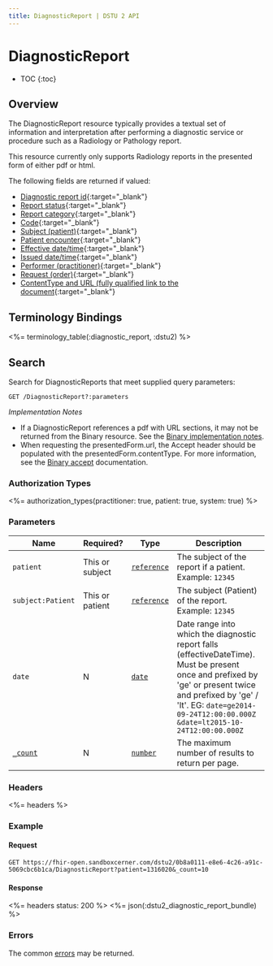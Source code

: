 ```yaml
---
title: DiagnosticReport | DSTU 2 API
---
```


# DiagnosticReport

* TOC
{:toc}

## Overview

The DiagnosticReport resource typically provides a textual set of information and interpretation after performing a 
diagnostic service or procedure such as a Radiology or Pathology report.  

This resource currently only supports Radiology reports in the presented form of either pdf or html.

The following fields are returned if valued:

* [Diagnostic report id](http://hl7.org/fhir/dstu2/resource-definitions.html#Resource.id){:target="_blank"}
* [Report status](http://hl7.org/fhir/DSTU2/diagnosticreport-definitions.html#DiagnosticReport.status){:target="_blank"}
* [Report category](http://hl7.org/fhir/DSTU2/diagnosticreport-definitions.html#DiagnosticReport.category){:target="_blank"}
* [Code](http://hl7.org/fhir/DSTU2/diagnosticreport-definitions.html#DiagnosticReport.code){:target="_blank"}
* [Subject (patient)](http://hl7.org/fhir/DSTU2/diagnosticreport-definitions.html#DiagnosticReport.subject){:target="_blank"}
* [Patient encounter](http://hl7.org/fhir/DSTU2/diagnosticreport-definitions.html#DiagnosticReport.encounter){:target="_blank"}
* [Effective date/time](http://hl7.org/fhir/DSTU2/diagnosticreport-definitions.html#DiagnosticReport.effective_x_){:target="_blank"}
* [Issued date/time](http://hl7.org/fhir/DSTU2/diagnosticreport-definitions.html#DiagnosticReport.issued){:target="_blank"}
* [Performer (practitioner)](http://hl7.org/fhir/DSTU2/diagnosticreport-definitions.html#DiagnosticReport.performer){:target="_blank"}
* [Request (order)](http://hl7.org/fhir/DSTU2/diagnosticreport-definitions.html#DiagnosticReport.request){:target="_blank"}
* [ContentType and URL (fully qualified link to the document](http://hl7.org/fhir/DSTU2/diagnosticreport-definitions.html#DiagnosticReport.presentedForm){:target="_blank"}

## Terminology Bindings

<%= terminology_table(:diagnostic_report, :dstu2) %>

## Search

Search for DiagnosticReports that meet supplied query parameters:

    GET /DiagnosticReport?:parameters

_Implementation Notes_

* If a DiagnosticReport references a pdf with URL sections, it may not be returned from the Binary resource. See the
[Binary implementation notes].
* When requesting the presentedForm.url, the Accept header should be populated with the presentedForm.contentType. For more
information, see the [Binary accept] documentation.

### Authorization Types

<%= authorization_types(practitioner: true, patient: true, system: true) %>

### Parameters

  Name             | Required?       | Type          | Description
-------------------|-----------------|---------------|-----------------------------------------------------------------------------------------------------------------------------------------------------------------------------------------------------------------------------------------
 `patient`         | This or subject | [`reference`] | The subject of the report if a patient. Example: `12345`
 `subject:Patient` | This or patient | [`reference`] | The subject (Patient) of the report. Example: `12345`
 `date`            | N               | [`date`]      | Date range into which the diagnostic report falls (effectiveDateTime). Must be present once and prefixed by 'ge' or present twice and prefixed by 'ge' / 'lt'. EG: `date=ge2014-09-24T12:00:00.000Z` `&date=lt2015-10-24T12:00:00.000Z`
 [`_count`]        | N               | [`number`]    | The maximum number of results to return per page.

### Headers

 <%= headers %>

### Example

#### Request

    GET https://fhir-open.sandboxcerner.com/dstu2/0b8a0111-e8e6-4c26-a91c-5069cbc6b1ca/DiagnosticReport?patient=1316020&_count=10

#### Response

<%= headers status: 200 %>
<%= json(:dstu2_diagnostic_report_bundle) %>

### Errors

The common [errors] may be returned.


[`reference`]: http://hl7.org/fhir/dstu2/search.html#reference
[`date`]: http://hl7.org/fhir/dstu2/search.html#date
[`_count`]: http://hl7.org/fhir/dstu2/search.html#count
[`number`]: http://hl7.org/fhir/dstu2/search.html#number
[errors]: ../../#client-errors
[OperationOutcomes]: http://hl7.org/fhir/DSTU2/operationoutcome.html
[Binary accept]: ../../infrastructure/binary/#headers
[Binary implementation notes]: ../../infrastructure/binary/#retrieve-by-id
